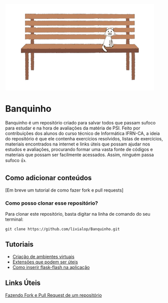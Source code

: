 ![banquinho](resumos/Imagens%20Usadas/banquinho.png)
# Banquinho
Banquinho é um repositório criado para salvar todos que passam sufoco para estudar e na hora de avaliações da matéria de PSI. Feito por contribuições dos alunos do curso técnico de Informática IFRN-CA, a ideia do repositório é que ele contenha exercícios resolvidos, listas de exercícios, materiais encontrados na internet e links úteis que possam ajudar nos estudos e avaliações, procurando formar uma vasta fonte de códigos e materiais que possam ser facilmente acessados. Assim, ninguém passa sufoco 👍. 

## Como adicionar conteúdos
[Em breve um tutorial de como fazer fork e pull requests]
### Como posso clonar esse repositório?
Para clonar este repositório, basta digitar na linha de comando do seu terminal:
```git
git clone https://github.com/livialop/Banquinho.git
```

## Tutoriais 
* [Criação de ambientes virtuais](wikis/ambientesvirtuais.md)
* [Extensões que podem ser úteis](wikis/extensoes.md)
* [Como inserir flask-flash na aplicação](wikis/flask-flash.md)

## Links Úteis
[Fazendo Fork e Pull Request de um repositório](https://www.youtube.com/watch?v=n_GEGPuNNRA)

